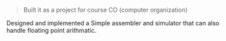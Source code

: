 > Built it as a project for course CO (computer organization)
> 
Designed and implemented a Simple assembler and simulator that can also handle floating point arithmatic.
